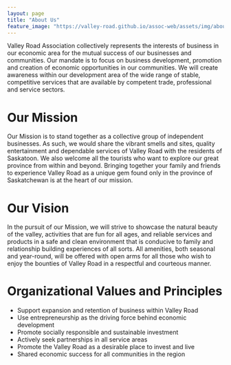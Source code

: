 ```yaml
---
layout: page
title: "About Us"
feature_image: "https://valley-road.github.io/assoc-web/assets/img/about.jpg"
---
```


Valley Road Association collectively represents the interests of business in our economic area for the mutual success of our businesses and communities. Our mandate is to focus on business development, promotion and creation of economic opportunities in our communities. We will create awareness within our development area of the wide range of stable, competitive services that are available by competent trade, professional and service sectors.

# Our Mission
Our Mission is to stand together as a collective group of independent businesses. As such, we would share the vibrant smells and sites, quality entertainment and dependable services of Valley Road with the residents of Saskatoon. We also welcome all the tourists who want to explore our great province from within and beyond. Bringing together your family and friends to experience Valley Road as a unique gem found only in the province of Saskatchewan is at the heart of our mission.

# Our Vision
In the pursuit of our Mission, we will strive to showcase the natural beauty of the valley, activities that are fun for all ages, and reliable services and products in a safe and clean environment that is conducive to family and relationship building experiences of all sorts. All amenities, both seasonal and year-round, will be offered with open arms for all those who wish to enjoy the bounties of Valley Road in a respectful and courteous manner.

# Organizational Values and Principles
- Support expansion and retention of business within Valley Road
- Use entrepreneurship as the driving force behind economic development
- Promote socially responsible and sustainable investment
- Actively seek partnerships in all service areas
- Promote the Valley Road as a desirable place to invest and live
- Shared economic success for all communities in the region
